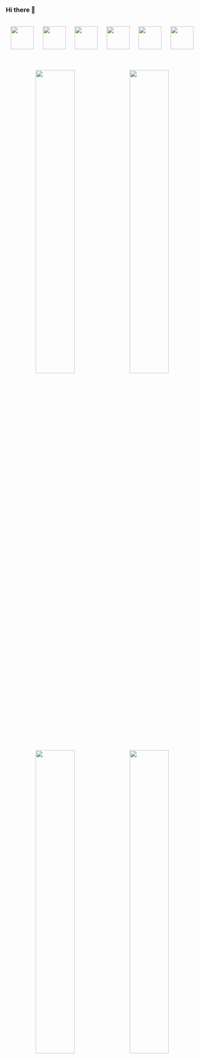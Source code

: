### Hi there 👋

<!--
**Ehab-Shaaban88/Ehab-Shaaban88** is a ✨ _special_ ✨ repository because its `README.md` (this file) appears on your GitHub profile.

Here are some ideas to get you started:

- 🔭 I’m currently working on ...
- 🌱 I’m currently learning ...
- 👯 I’m looking to collaborate on ...
- 🤔 I’m looking for help with ...
- 💬 Ask me about ...
- 📫 How to reach me: ...
- 😄 Pronouns: ...
- ⚡ Fun fact: ...
-->
 
<br/>
<div align="center">
  <img
    src="https://cdn.jsdelivr.net/gh/devicons/devicon@latest/icons/html5/html5-plain.svg"
    width="60px"
  />&nbsp;&nbsp;&nbsp;&nbsp;&nbsp;
  <img
    src="https://cdn.jsdelivr.net/gh/devicons/devicon@latest/icons/css3/css3-plain.svg"
    width="60px"
    />&nbsp;&nbsp;&nbsp;&nbsp;&nbsp;
  <img
    src="https://cdn.jsdelivr.net/gh/devicons/devicon@latest/icons/javascript/javascript-plain.svg"
    width="60px"
  />&nbsp;&nbsp;&nbsp;&nbsp;&nbsp;
  <img
    src="https://cdn.jsdelivr.net/gh/devicons/devicon@latest/icons/typescript/typescript-plain.svg"
    width="60px"
  />&nbsp;&nbsp;&nbsp;&nbsp;&nbsp;
  <img
    src="https://cdn.jsdelivr.net/gh/devicons/devicon@latest/icons/react/react-original.svg"
    width="60px"
  />&nbsp;&nbsp;&nbsp;&nbsp;&nbsp;
  <img
    src="https://cdn.jsdelivr.net/gh/devicons/devicon@latest/icons/redux/redux-original.svg"
    width="60px"
  />
  <br />
  <br />
  <br />
  <br />
 <div>
  <img
    src="https://github-readme-stats.vercel.app/api?username=Ehab-Shaaban&show_icons=true&theme=merko&&hide_border=true" width="45%"
  />&nbsp;&nbsp;&nbsp;&nbsp;&nbsp;<img
    src="https://github-readme-streak-stats.herokuapp.com/?user=Ehab-Shaaban&theme=merko&&hide_border=true" width="45%"
  />
 </div>
  <br />
 <div>
  <img
    src="https://github-readme-stats.vercel.app/api/top-langs/?username=Ehab-Shaaban&theme=merko&&hide_border=true" width="45%"
  />&nbsp;&nbsp;&nbsp;&nbsp;&nbsp;<img
    src="https://github-readme-stats.vercel.app/api/wakatime?username=EhabShaaban&theme=merko&&hide_border=true" width="45%" align="top"
  />
 </div> 
</div>
 
